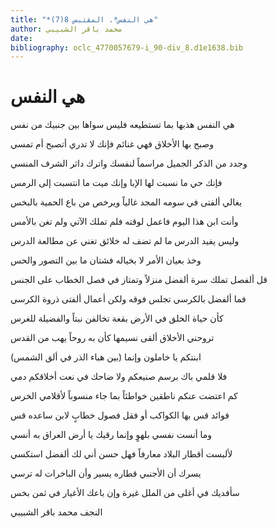 ```yaml
---
title: "*هي النفس*. المقتبس 8(7)"
author: محمد باقر الشبيبي
date: 
bibliography: oclc_4770057679-i_90-div_8.d1e1638.bib
---
```




#  هي النفس 


 هي النفس هذبها بما تستطيعه   فليس سواها بين جنبيك من نفس  

 وصبح بها الأخلاق فهي غنائم   فإنك لا تدري أتصبح أم تمسي  

 وجدد من الذكر الجميل مراسماً   لنفسك واترك داثر الشرف المنسي  

 فإنك حي ما نسبت لها الإبا   وإنك ميت ما انتسبت إلى الرمس  

 يغالي ألفتى في سومه المجد غالياً   ويرخص من باع الحمية بالبخس  

 وأنت ابن هذا اليوم فاعمل لوقته   فلم تملك الآتي ولم تغن بالأمس  

 وليس يفيد الدرس ما لم تضف له   خلائق تغني عن مطالعة الدرس  

 وخذ بعيان الأمر لا بخياله   فشتان ما بين التصور والحس  

 قل ألفصل تملك سرة ألفضل منزلاً   وتمتاز في فصل الخطاب على الجنس  

 فما ألفضل بالكرسي تجلس فوقه   ولكن أعمال ألفتى ذروة الكرسي  

 كأن حياة الخلق في الأرض بقعة   تخالفن نبتاً والفضيلة للغرس  

 تروحني الأخلاق ألقى نسيمها   كأن به روحاً يهب من القدس  

 ابنتكم يا خاملون وإنما   (بين هباء الذر في ألق الشمس)  

 فلا قلمي باك برسم صنيعكم   ولا ضاحك في نعت أخلاقكم دمي  

 كم اعتضت عنكم ناطقين خواطئاً   بما جاء منسوباً لأقلامي الخرس  

 فوائد قس بها الكواكب أو فقل   فصول خطابٍ لابن ساعده قس  

 وما أنست نفسي بلهوٍ وإنما   رقيك يا أرض العراق به أنسي  

 لألبست أقطار البلاد معارفاً   فهل حسن أني لك ألفضل استكسي  

 يسرك أن الأجنبي قطاره   يسير وأن الباخرات له ترسي  

 سأفديك في أغلى من الملل غيرة   وإن باعك الأغيار في ثمن بخس  

 النجف  محمد باقر الشبيبي 
